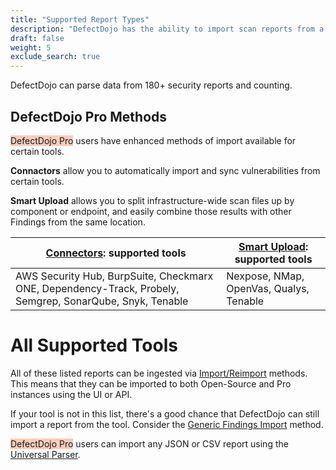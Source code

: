 ```yaml
---
title: "Supported Report Types"
description: "DefectDojo has the ability to import scan reports from a large number of security tools."
draft: false
weight: 5
exclude_search: true
---
```


DefectDojo can parse data from 180+ security reports and counting.

## DefectDojo Pro Methods
<span style="background-color:rgba(242, 86, 29, 0.3)">DefectDojo Pro</span> users have enhanced methods of import available for certain tools.

**Connactors** allow you to automatically import and sync vulnerabilities from certain tools.

**Smart Upload** allows you to split infrastructure-wide scan files up by component or endpoint, and easily combine those results with other Findings from the same location.

| [Connectors](../connectors/about_connectors): supported tools | [Smart Upload](../import_scan_files/smart_upload/): supported tools |
| --- | --- |
| AWS Security Hub, BurpSuite, Checkmarx ONE, Dependency-Track, Probely, Semgrep, SonarQube, Snyk, Tenable | Nexpose, NMap, OpenVas, Qualys, Tenable | 

# All Supported Tools

All of these listed reports can be ingested via [Import/Reimport](../import_intro) methods. This means that they can be imported to both Open-Source and Pro instances using the UI or API.

If your tool is not in this list, there's a good chance that DefectDojo can still import a report from the tool.  Consider the [Generic Findings Import](./generic_findings_import/) method.

<span style="background-color:rgba(242, 86, 29, 0.3)">DefectDojo Pro</span> users can import any JSON or CSV report using the [Universal Parser](../universal_parser).